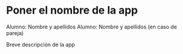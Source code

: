 # Poner el nombre de la app

Alumno: Nombre y apellidos
Alumno: Nombre y apellidos (en caso de pareja)

Breve descripción de la app
